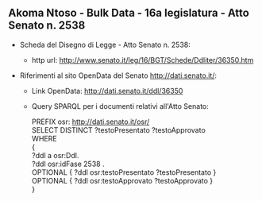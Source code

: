 ## Akoma Ntoso - Bulk Data - 16a legislatura - Atto Senato n. 2538 ##

* Scheda del Disegno di Legge - Atto Senato n. 2538:
	* http url: http://www.senato.it/leg/16/BGT/Schede/Ddliter/36350.htm

* Riferimenti al sito OpenData del Senato http://dati.senato.it/:
	* Link OpenData: http://dati.senato.it/ddl/36350
	* Query SPARQL per i documenti relativi all'Atto Senato:

        PREFIX osr: <http://dati.senato.it/osr/>  
		SELECT DISTINCT ?testoPresentato ?testoApprovato  
		WHERE  
		{  
		    ?ddl a osr:Ddl.  
		    ?ddl osr:idFase 2538 .  
		    OPTIONAL { ?ddl osr:testoPresentato ?testoPresentato }  
		    OPTIONAL { ?ddl osr:testoApprovato ?testoApprovato }  
		}
		